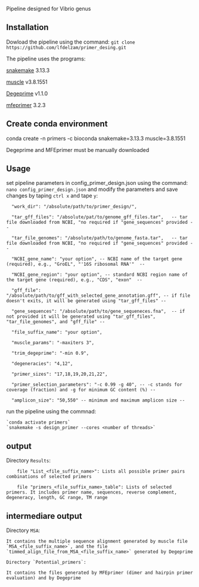 Pipeline designed for Vibrio genus
## Installation ##
Dowload the pipeline using the command:
	`git clone https://github.com/lfdelzam/primer_desing.git`

The pipeline uses the programs:

[snakemake](https://snakemake.github.io) 3.13.3

[muscle](http://www.drive5.com/muscle) v3.8.1551

[Degeprime](https://github.com/EnvGen/DEGEPRIME) v1.1.0

[mfeprimer](https://github.com/quwubin/MFEprimer-3.0/releases/tag/v3.2.3) 3.2.3

## Create conda environment ##

conda create -n primers -c bioconda snakemake=3.13.3 muscle=3.8.1551

Degeprime and MFEprimer must be manually downloaded

## Usage ##

set pipeline parameters in config_primer_design.json using the command:
`nano config_primer_design.json`
and modify the parameters and save changes by taping `ctrl x` and tape `y`:


	  "work_dir": "/absolute/path/to/primer_design/",
	
	  "tar_gff_files": "/absolute/pat/to/genome_gff_files.tar",   -- tar file downloaded from NCBI, "no required if "gene_sequences" provided --
	
	  "tar_file_genomes": "/absolute/path/to/genome_fasta.tar",   -- tar file downloaded from NCBI, "no required if "gene_sequences" provided --
	
	  "NCBI_gene_name": "your option", -- NCBI name of the target gene (required), e.g., "GroEL", "'16S ribosomal RNA'"  --
	
	  "NCBI_gene_region": "your option", -- standard NCBI region name of the target gene (required), e.g., "CDS", "exon"  --
	
	  "gff_file": "/absolute/path/to/gff_with_selected_gene_annotation.gff", -- if file doesn't exits, it will be generated using "tar_gff_files" --
	
	  "gene_sequences": "/absolute/path/to/gene_sequeneces.fna",  -- if not provided it will be generated using "tar_gff_files", "tar_file_genomes", and "gff_file" --
	
	  "file_suffix_name": "your option",
	
	  "muscle_params": "-maxiters 3",
	
	  "trim_degeprime": "-min 0.9",
	
	  "degeneracies": "4,12",
	
	  "primer_sizes": "17,18,19,20,21,22",
	
	  "primer_selection_parameters": "-c 0.99 -g 40", -- -c stands for coverage (fraction) and -g for minimum GC content (%) --
	
	  "amplicon_size": "50,550" -- minimum and maximum amplicon size --
	
	
run the pipeline using the commnad:

	`conda activate primers`
	`snakemake -s design_primer --cores <number of threads>`
	
## output ##
	
Directory `Results`:
	
		file "List_<file_suffix_name>": Lists all possible primer pairs combinations of selected primers
	
		file "primers_<file_suffix_name>_table": Lists of selected primers. It includes primer name, sequences, reverse complement, degeneracy, length, GC range, TM range
	
	
## intermediare output ##
	
Directory `MSA`:
	
	It contains the multiple sequence alignment generated by muscle file `MSA_<file_suffix_name>`, and the file `timmed_align_file_from_MSA_<file_suffix_name>` generated by Degeprime
	
	Directory `Potential_primers`:
	
	It contains the files generated by MFEprimer (dimer and hairpin primer evaluation) and by Degeprime
